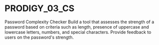 # PRODIGY_03_CS
Password Complexity Checker Build a tool that assesses the strength of a password based on criteria such as length, presence of uppercase and lowercase letters, numbers, and special characters. Provide feedback to users on the password's strength.
